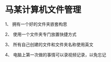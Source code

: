 # 马某计算机文件管理

1、 拥有一个好的文件夹嵌套构思

2、 使用一个文件夹专门放置快捷方式

3、 所有自己创建的文件和文件夹名称使用英文

4、 电脑上第一次做的事情可以录视频记录，以免忘记